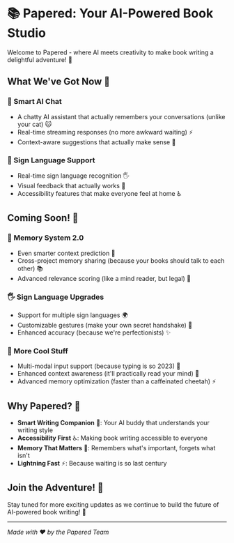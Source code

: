 # 📚 Papered: Your AI-Powered Book Studio

Welcome to Papered - where AI meets creativity to make book writing a delightful adventure! 🚀

## What We've Got Now 🎯

### 🤖 Smart AI Chat
- A chatty AI assistant that actually remembers your conversations (unlike your cat) 🐱
- Real-time streaming responses (no more awkward waiting) ⚡
- Context-aware suggestions that actually make sense 🧠

### 👋 Sign Language Support
- Real-time sign language recognition 🖐️
- Visual feedback that actually works 👀
- Accessibility features that make everyone feel at home ♿

## Coming Soon! 🔮

### 🧠 Memory System 2.0
- Even smarter context prediction 🎯
- Cross-project memory sharing (because your books should talk to each other) 📚
- Advanced relevance scoring (like a mind reader, but legal) 🎲

### 🖐️ Sign Language Upgrades
- Support for multiple sign languages 🌍
- Customizable gestures (make your own secret handshake) 🤝
- Enhanced accuracy (because we're perfectionists) ✨

### 🚀 More Cool Stuff
- Multi-modal input support (because typing is so 2023) 🎤
- Enhanced context awareness (it'll practically read your mind) 🔮
- Advanced memory optimization (faster than a caffeinated cheetah) ⚡

## Why Papered? 🤔

- **Smart Writing Companion** 📝: Your AI buddy that understands your writing style
- **Accessibility First** ♿: Making book writing accessible to everyone
- **Memory That Matters** 🧠: Remembers what's important, forgets what isn't
- **Lightning Fast** ⚡: Because waiting is so last century

## Join the Adventure! 🌟

Stay tuned for more exciting updates as we continue to build the future of AI-powered book writing! 🚀

---

_Made with ❤️ by the Papered Team_